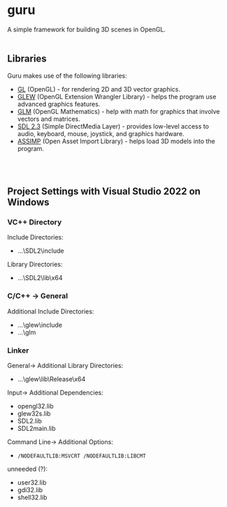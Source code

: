 # guru
A simple framework for building 3D scenes in OpenGL.
<br>
<br>
## Libraries
Guru makes use of the following libraries:
- [GL](https://www.opengl.org/) (OpenGL) - for rendering 2D and 3D vector graphics.
- [GLEW](https://github.com/nigels-com/glew) (OpenGL Extension Wrangler Library) - helps the program use advanced graphics features.
- [GLM](https://github.com/g-truc/glm) (OpenGL Mathematics) - help with math for graphics that involve vectors and matrices.
- [SDL 2.3](https://github.com/libsdl-org/SDL/releases/tag/release-2.30.1) (Simple DirectMedia Layer) - provides low-level access to audio, keyboard, mouse, joystick, and graphics hardware.
- [ASSIMP](https://github.com/assimp/assimp) (Open Asset Import Library) - helps load 3D models into the program.
<br>
<br>

## Project Settings with Visual Studio 2022 on Windows
### VC++ Directory
Include Directories: 
- ...\SDL2\include

Library Directories: 
- ...\SDL2\lib\x64

### C/C++ -> General
Additional Include Directories:
- ...\glew\include
- ...\glm

### Linker
General-> Additional Library Directories:
- ...\glew\lib\Release\x64

Input-> Additional Dependencies:
- opengl32.lib
- glew32s.lib
- SDL2.lib
- SDL2main.lib

Command Line-> Additional Options:
- `/NODEFAULTLIB:MSVCRT /NODEFAULTLIB:LIBCMT`

unneeded (?):
- user32.lib
- gdi32.lib
- shell32.lib
